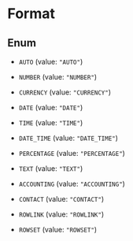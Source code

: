 

# Format

## Enum


* `AUTO` (value: `"AUTO"`)

* `NUMBER` (value: `"NUMBER"`)

* `CURRENCY` (value: `"CURRENCY"`)

* `DATE` (value: `"DATE"`)

* `TIME` (value: `"TIME"`)

* `DATE_TIME` (value: `"DATE_TIME"`)

* `PERCENTAGE` (value: `"PERCENTAGE"`)

* `TEXT` (value: `"TEXT"`)

* `ACCOUNTING` (value: `"ACCOUNTING"`)

* `CONTACT` (value: `"CONTACT"`)

* `ROWLINK` (value: `"ROWLINK"`)

* `ROWSET` (value: `"ROWSET"`)



